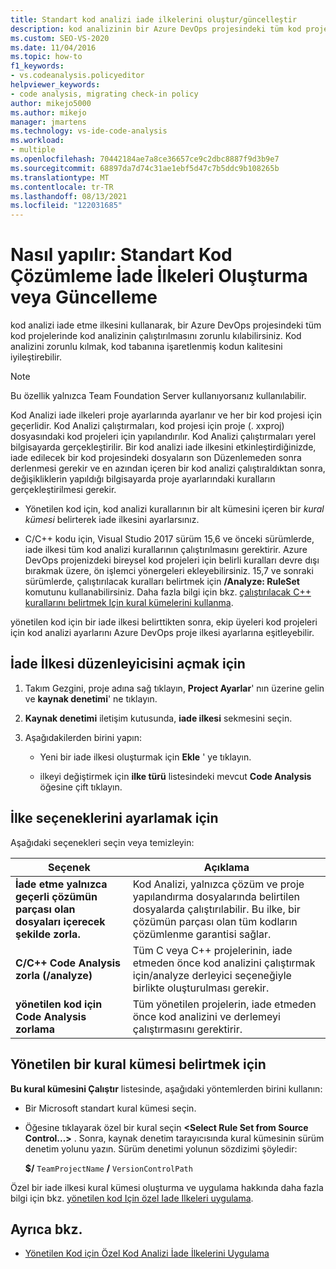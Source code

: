 ```yaml
---
title: Standart kod analizi iade ilkelerini oluştur/güncelleştir
description: kod analizinin bir Azure DevOps projesindeki tüm kod projelerinde çalışmasını sağlamaya nasıl emin olabileceğinizi öğrenin. Bkz. proje kod analizi iade etme ilkesini yapılandırma.
ms.custom: SEO-VS-2020
ms.date: 11/04/2016
ms.topic: how-to
f1_keywords:
- vs.codeanalysis.policyeditor
helpviewer_keywords:
- code analysis, migrating check-in policy
author: mikejo5000
ms.author: mikejo
manager: jmartens
ms.technology: vs-ide-code-analysis
ms.workload:
- multiple
ms.openlocfilehash: 70442184ae7a8ce36657ce9c2dbc8887f9d3b9e7
ms.sourcegitcommit: 68897da7d74c31ae1ebf5d47c7b5ddc9b108265b
ms.translationtype: MT
ms.contentlocale: tr-TR
ms.lasthandoff: 08/13/2021
ms.locfileid: "122031685"
---
```

# <a name="how-to-create-or-update-standard-code-analysis-check-in-policies"></a>Nasıl yapılır: Standart Kod Çözümleme İade İlkeleri Oluşturma veya Güncelleme

kod analizi iade etme ilkesini kullanarak, bir Azure DevOps projesindeki tüm kod projelerinde kod analizinin çalıştırılmasını zorunlu kılabilirsiniz. Kod analizini zorunlu kılmak, kod tabanına işaretlenmiş kodun kalitesini iyileştirebilir.

> [!NOTE]
> Bu özellik yalnızca Team Foundation Server kullanıyorsanız kullanılabilir.

Kod Analizi iade ilkeleri proje ayarlarında ayarlanır ve her bir kod projesi için geçerlidir. Kod Analizi çalıştırmaları, kod projesi için proje (. xxproj) dosyasındaki kod projeleri için yapılandırılır. Kod Analizi çalıştırmaları yerel bilgisayarda gerçekleştirilir. Bir kod analizi iade ilkesini etkinleştirdiğinizde, iade edilecek bir kod projesindeki dosyaların son Düzenlemeden sonra derlenmesi gerekir ve en azından içeren bir kod analizi çalıştıraldıktan sonra, değişikliklerin yapıldığı bilgisayarda proje ayarlarındaki kuralların gerçekleştirilmesi gerekir.

- Yönetilen kod için, kod analizi kurallarının bir alt kümesini içeren bir *kural kümesi* belirterek iade ilkesini ayarlarsınız.

- C/C++ kodu için, Visual Studio 2017 sürüm 15,6 ve önceki sürümlerde, iade ilkesi tüm kod analizi kurallarının çalıştırılmasını gerektirir. Azure DevOps projenizdeki bireysel kod projeleri için belirli kuralları devre dışı bırakmak üzere, ön işlemci yönergeleri ekleyebilirsiniz. 15,7 ve sonraki sürümlerde, çalıştırılacak kuralları belirtmek için **/Analyze: RuleSet** komutunu kullanabilirsiniz. Daha fazla bilgi için bkz. [çalıştırılacak C++ kurallarını belirtmek Için kural kümelerini kullanma](/cpp/code-quality/using-rule-sets-to-specify-the-cpp-rules-to-run).

yönetilen kod için bir iade ilkesi belirttikten sonra, ekip üyeleri kod projeleri için kod analizi ayarlarını Azure DevOps proje ilkesi ayarlarına eşitleyebilir.

## <a name="to-open-the-check-in-policy-editor"></a>İade İlkesi düzenleyicisini açmak için

1. Takım Gezgini, proje adına sağ tıklayın, **Project Ayarlar**' nın üzerine gelin ve **kaynak denetimi**' ne tıklayın.

1. **Kaynak denetimi** iletişim kutusunda, **iade ilkesi** sekmesini seçin.

1. Aşağıdakilerden birini yapın:

    - Yeni bir iade ilkesi oluşturmak için **Ekle** ' ye tıklayın.

    - ilkeyi değiştirmek için **ilke türü** listesindeki mevcut **Code Analysis** öğesine çift tıklayın.

## <a name="to-set-policy-options"></a>İlke seçeneklerini ayarlamak için

Aşağıdaki seçenekleri seçin veya temizleyin:

|Seçenek|Açıklama|
|------------|-----------------|
|**İade etme yalnızca geçerli çözümün parçası olan dosyaları içerecek şekilde zorla.**|Kod Analizi, yalnızca çözüm ve proje yapılandırma dosyalarında belirtilen dosyalarda çalıştırılabilir. Bu ilke, bir çözümün parçası olan tüm kodların çözümlenme garantisi sağlar.|
|**C/C++ Code Analysis zorla (/analyze)**|Tüm C veya C++ projelerinin, iade etmeden önce kod analizini çalıştırmak için/analyze derleyici seçeneğiyle birlikte oluşturulması gerekir.|
|**yönetilen kod için Code Analysis zorlama**|Tüm yönetilen projelerin, iade etmeden önce kod analizini ve derlemeyi çalıştırmasını gerektirir.|

## <a name="to-specify-a-managed-rule-set"></a>Yönetilen bir kural kümesi belirtmek için

**Bu kural kümesini Çalıştır** listesinde, aşağıdaki yöntemlerden birini kullanın:

- Bir Microsoft standart kural kümesi seçin.

- Öğesine tıklayarak özel bir kural seçin **\<Select Rule Set from Source Control...>** . Sonra, kaynak denetim tarayıcısında kural kümesinin sürüm denetim yolunu yazın. Sürüm denetimi yolunun sözdizimi şöyledir:

   **$/** `TeamProjectName` **/** `VersionControlPath`

Özel bir iade ilkesi kural kümesi oluşturma ve uygulama hakkında daha fazla bilgi için bkz. [yönetilen kod Için özel Iade Ilkeleri uygulama](../code-quality/implementing-custom-code-analysis-check-in-policies-for-managed-code.md).

## <a name="see-also"></a>Ayrıca bkz.

- [Yönetilen Kod için Özel Kod Analizi İade İlkelerini Uygulama](../code-quality/implementing-custom-code-analysis-check-in-policies-for-managed-code.md)
